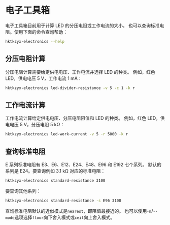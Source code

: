 # 电子工具箱

电子工具箱目前用于计算 LED 的分压电阻或工作电流的大小。
也可以查询标准电阻。使用下面的命令查询帮助：

```bash
hktkzyx-electronics --help
```

## 分压电阻计算

分压电阻计算需要给定供电电压、工作电流并选择 LED 的种类。
例如，红色 LED，供电电压 5 V，工作电流 1 mA：

```bash
hktkzyx-electronics led-divider-resistance -v 5 -c 1 -k r
```

## 工作电流计算

工作电流计算给定供电电压、分压电阻阻值和 LED 的种类。
例如，红色 LED，供电电压 5 V，分压电阻 5 kΩ：

```bash
hktkzyx-electronics led-work-current -v 5 -r 5000 -k r
```

## 查询标准电阻

E 系列标准电阻有 E3、E6、E12、E24、E48、E96 和 E192 七个系列。
默认的系列是 E24。要查询例如 3.1 kΩ 对应的标准电阻：

```bash
hktkzyx-electronics standard-resistance 3100
```

要查询其他系列：

```bash
hktkzyx-electronics standard-resistance -s E96 3100
```

查询标准电阻默认的近似模式是`nearest`，即阻值最接近的。
也可以使用`-m`/`--mode`选项选择`floor`向下舍入模式或`ceil`向上舍入模式。
